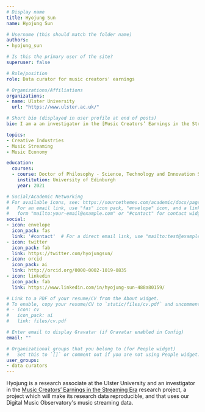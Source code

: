 ```yaml
---
# Display name
title: Hyojung Sun
name: Hyojung Sun

# Username (this should match the folder name)
authors:
- hyojung_sun

# Is this the primary user of the site?
superuser: false

# Role/position
role: Data curator for music creators' earnings

# Organizations/Affiliations
organizations:
- name: Ulster University
  url: "https://www.ulster.ac.uk/"

# Short bio (displayed in user profile at end of posts)
bio: I am a an investigator in the [Music Creators’ Earnings in the Streaming Era](https://digit-research.org/research/related-projects/music-creators-earnings-in-the-streaming-era/) research project. .

topics:
- Creative Industries
- Music Streaming
- Music Economy

education:
  courses:
  - course: Doctor of Philosophy - Science, Technology and Innovation Studies
    institution: University of Edinburgh
    year: 2021

# Social/Academic Networking
# For available icons, see: https://sourcethemes.com/academic/docs/page-builder/#icons
#   For an email link, use "fas" icon pack, "envelope" icon, and a link in the
#   form "mailto:your-email@example.com" or "#contact" for contact widget.
social:
- icon: envelope
  icon_pack: fas
  link: '#contact'  # For a direct email link, use "mailto:test@example.org".
- icon: twitter
  icon_pack: fab
  link: https://twitter.com/hyojungsun/
- icon: orcid
  icon_pack: ai
  link: http://orcid.org/0000-0002-1019-0835
- icon: linkedin
  icon_pack: fab
  link: https://www.linkedin.com/in/hyojung-sun-488a80159/

# Link to a PDF of your resume/CV from the About widget.
# To enable, copy your resume/CV to `static/files/cv.pdf` and uncomment the lines below.
# - icon: cv
#   icon_pack: ai
#   link: files/cv.pdf

# Enter email to display Gravatar (if Gravatar enabled in Config)
email: ""

# Organizational groups that you belong to (for People widget)
#   Set this to `[]` or comment out if you are not using People widget.
user_groups:
- data curators
---
```


Hyojung is a research associate at the Ulster University and an investigator in the [Music Creators’ Earnings in the Streaming Era](https://digit-research.org/research/related-projects/music-creators-earnings-in-the-streaming-era/) research project, a project which will make its research data reproducible, and that uses our Digital Music Observatory's music streaming data. 
